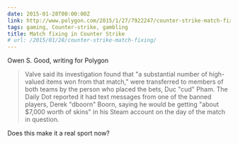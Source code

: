 ```yaml
---
date: 2015-01-28T00:00:00Z
link: http://www.polygon.com/2015/1/27/7922247/counter-strike-match-fixing-bans-valve
tags: gaming, Counter-strike, gambling
title: Match fixing in Counter Strike
# url: /2015/01/28/counter-strike-match-fixing/
---
```


Owen S. Good, writing for Polygon

>Valve said its investigation found that "a substantial number of high-valued items won from that match," were transferred to members of both teams by the person who placed the bets, Duc "cud" Pham. The Daily Dot reported it had text messages from one of the banned players, Derek "dboorn" Boorn, saying he would be getting "about $7,000 worth of skins" in his Steam account on the day of the match in question.

Does this make it a real sport now?
